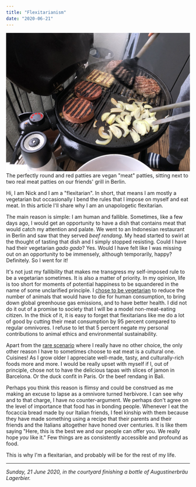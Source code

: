 ```yaml
---
title: "Flexitarianism"
date: "2020-06-21"
---
```


![vegan patty grill next to actual meat steaks](images/vegan-patty-grill.jpg)
The perfectly round and red patties are vegan "meat" patties, sitting next to two real meat patties on our friends' grill in Berlin.

Hi, I am Nick and I am a "flexitarian". In short, that means I am mostly a vegetarian but occasionally I bend the rules that I impose on myself and eat meat. In this article I'll share why I am an unapologetic flexitarian.

The main reason is simple: I am human and fallible. Sometimes, like a few days ago, I would get an opportunity to have a dish that contains meat that would catch my attention and palate. We went to an Indonesian restaurant in Berlin and saw that they served _beef rendang_. My head started to swirl at the thought of tasting that dish and I simply stopped resisting. Could I have had their vegetarian _gado gado_? Yes. Would I have felt like I was missing out on an opportunity to be immensely, although temporarily, happy? Definitely. So I went for it!

It's not just my fallibility that makes me transgress my self-imposed rule to be a vegetarian sometimes. It is also a matter of priority. In my opinion, life is too short for moments of potential happiness to be squandered in the name of some unclarified principle. I [chose to be vegetarian](/2018-06-22-why-im-going-vegetarian) to reduce the number of animals that would have to die for human consumption, to bring down global greenhouse gas emissions, and to have better health. I did not do it out of a promise to society that I will be a model non-meat-eating citizen. In the thick of it, it is easy to forget that flexitarians like me do a lot of good by cutting their meat consumption by 95 percent compared to regular omnivores. I refuse to let that 5 percent negate my personal contributions to animal ethics and environmental sustainability.

Apart from the [rare scenario](/2018-06-23-vegetarian-obstacles-flight-food/) where I really have no other choice, the only other reason I have to sometimes choose to eat meat is a cultural one. Cuisines! As I grow older I appreciate well-made, tasty, and culturally-rich foods more and more. I would be really upset with myself if I, out of principle, chose not to have the delicious tapas with slices of jamon in Barcelona. Or the duck confit in Paris. Or the beef rendang in Bali.

Perhaps you think this reason is flimsy and could be construed as me making an excuse to lapse as a omnivore turned herbivore. I can see why and to that charge, I have no counter-argument. We perhaps don't agree on the level of importance that food has in bonding people. Whenever I eat the focaccia bread made by our Italian friends, I feel kinship with them because they have made something using a recipe that their parents and their friends and the Italians altogether have honed over centuries. It is like them saying "Here, this is the best we and our people can offer you. We really hope *you* like it." Few things are as consistently accessible and profound as food.

This is why I'm a flexitarian, and probably will be for the rest of my life.

---

_Sunday, 21 June 2020, in the courtyard finishing a bottle of Augustinerbräu Lagerbier._